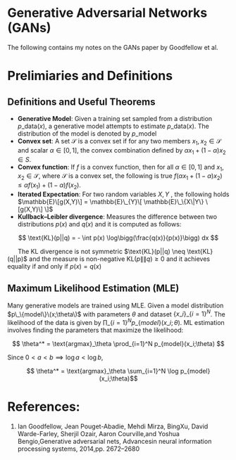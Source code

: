 # Generative Adversarial Networks (GANs)

The following contains my notes on the GANs paper by Goodfellow et al. 

# Prelimiaries and Definitions

## Definitions and Useful Theorems

* __Generative Model__:  Given a training set sampled from a distribution $p\_{\text{data}}(x)$, a generative model attempts to estimate $p\_{\text{data}}(x)$. The distribution of the model is denoted by $p\_{\text{model}}$ 
* __Convex set__: A set $\mathcal{S}$ is a convex set if for any two members $x_1, x_2 \in \mathcal{S}$ and scalar $\alpha \in [0,1]$, the convex combination defined by $\alpha x_1 + (1-\alpha) x_2 \in S$.  
* __Convex function__: If $f$ is a convex function, then for all $\alpha \in [0,1]$ and $x_1, x_2 \in \mathcal{S}$, where $\mathcal{S}$ is a convex set, the following is true $f(\alpha x_1 + (1-\alpha) x_2) \leq \alpha f(x_1) + (1-\alpha) f(x_2)$.
* __Iterated Expectation__: For two random variables $X,Y$ , the following holds $\mathbb{E}\[g(X,Y)\] = \mathbb{E}\_{Y}\[ \mathbb{E}\_\{X\|Y\} \[g(X,Y)\] \]$ 
* __Kullback–Leibler divergence__: Measures the difference between two distributions $p(x)$ and $q(x)$ and it is computed as follows:

$$ \text{KL}(p||q) = - \int p(x) \log\bigg(\frac{q(x)}{p(x)}\bigg) dx $$

&nbsp;&nbsp;&nbsp;&nbsp;&nbsp;&nbsp;The KL divergence is not symmetric $\text\{KL}\(p\|\|q) \neq \text\{KL\}(q\|\|p)$ and the measure is non-negative $\text{KL}(p\|\|q) \geq 0$ and it achieves equality if and only if $p(x) = q(x)$ 



## Maximum Likelihood Estimation (MLE)

Many generative models are trained using MLE. Given a model distribution $p\_\{model\}\(x;\theta\)$ with parameters $\theta$ and dataset $\{x\_i\}\_\{i=1\}^N$. The likelihood of the data is given by $\prod\_\{i=1\}^N p\_\{model\}(x\_i;\theta)$. ML estimation involves finding the parameters that maximize the likelihood:

$$ \theta^* = \text{argmax}_\theta \prod_{i=1}^N p_{model}(x_i;\theta) $$

Since $0<a < b \implies \log a < \log b$,

$$ \theta^* = \text{argmax}_\theta \sum_{i=1}^N \log p_{model}(x_i;\theta)$$




# References:
1. Ian Goodfellow, Jean Pouget-Abadie, Mehdi Mirza, BingXu, David Warde-Farley, Sherjil Ozair, Aaron Courville,and Yoshua Bengio,Generative adversarial nets, Advancesin neural information processing systems, 2014,pp. 2672–2680